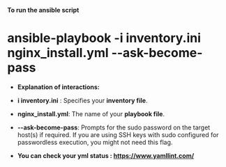 
**To run the ansible script**

# ansible-playbook -i inventory.ini nginx_install.yml --ask-become-pass


-   **Explanation of interactions:** 

- **i inventory.ini** : Specifies your **inventory file**.


-  **nginx_install.yml**: The name of your **playbook file**.

-  **--ask-become-pass**: Prompts for the sudo password on the target host(s) if required. If you are using SSH keys with sudo configured for passwordless execution, you might not need this flag.

- **You can check your yml status : https://www.yamllint.com/**